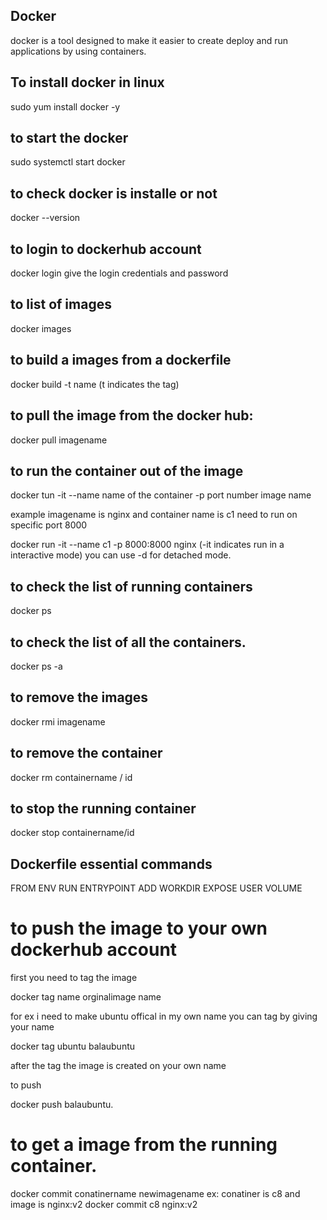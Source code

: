 ## Docker
docker is a tool designed to make it easier to create deploy and run applications by using containers.


## To install docker in linux

sudo yum install docker -y

## to start the docker
sudo systemctl start docker
## to check docker is installe or not
docker --version

## to login to dockerhub account
docker login
give the login credentials and password

## to list of images
docker images

## to build a images from a dockerfile
 docker build -t name (t indicates the tag)

 ## to pull the image from the docker hub:

 docker pull imagename

 ## to run the container out of the image
 docker tun -it --name name of the container -p port number image name
 
 example imagename is nginx and container name is c1 need to run on specific port 8000
 
 docker run -it --name c1 -p 8000:8000 nginx (-it indicates run in a interactive mode)
 you can use -d for detached mode.

 ## to check the list of running containers
 docker ps
 ## to check the list of all the containers.
 docker ps -a

 ## to remove the images
 docker rmi imagename
 ## to remove the container
 docker rm containername / id
 ## to stop the running container
 docker stop containername/id

## Dockerfile essential commands
  FROM
  ENV
  RUN
  ENTRYPOINT
  ADD
  WORKDIR
  EXPOSE
  USER 
  VOLUME

  # to push the image to your own dockerhub account
  first you need to tag the image
  
  docker tag name orginalimage name
  
  for ex  i need to make ubuntu offical in my own name you can tag by giving your name
  
  docker tag ubuntu balaubuntu
  
  after the tag the image is created on your own name
  
  to push
  
  docker push balaubuntu.

  # to get a image from the running container.
  docker commit conatinername newimagename
  ex: conatiner is c8 and image is nginx:v2
  docker commit c8 nginx:v2

